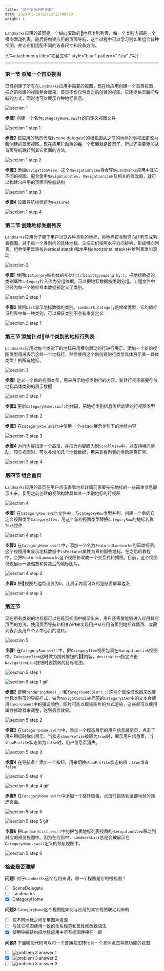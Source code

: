 ```yaml
---
title: "组合复杂用户界面"
date: 2020-05-19T23:15:25+08:00
weight: 1
---
```


`Landmarks`应用的首页是一个纵向滚动的地标类别列表，每一个类别内部是一个横向滑动列表。随后将构建应用的页面导航，这个过程中可以学习到如果组合各种视图，并让它们适配不同的设备尺寸和设备方向。

{{%attachments title="项目文件" style="blue" pattern=".*zip" /%}}

---

### 第一节 添加一个首页视图

已经创建了所有在`Landmarks`应用中需要的视图，现在给应用创建一个首页视图，把之前创建的视图整合起来。首页不仅仅包含之前创建的视图，它还提供页面间导航的方式，同时也可以展示各种地标信息。

![section 1](/swiftui/app_design_and_layout/images/swiftui-app-design-layout-section1.png?width=20pc)

**步骤1** 创建一个名为`CategoryHome.swift`的自定义视图文件

![section 1 step 1](/swiftui/app_design_and_layout/images/swiftui-app-design-layout-section1-step1.png?width=20pc)

**步骤2** 把应用的场景代理(scene delegate)的根视图从之前的地标列表视图更改为新创建的首页视图。现在应用启动后的每一个页面就是首页了，所以还需要添加从首页导航跳转到其它页面的方法。

![section 1 step 2](/swiftui/app_design_and_layout/images/swiftui-app-design-layout-section1-step2.png?width=40pc)

**步骤3** 添加`NavigationView`，这个`NavigationView`将会容纳`Landmarks`应用中其它不同的视图。配合使用`NavigationView`、`NavigationLink`及相关的修改器，就可以构建出应用的页面间导航结构

![section 1 step 3](/swiftui/app_design_and_layout/images/swiftui-app-design-layout-section1-step3.png?width=50pc)

**步骤4** 设置导航栏标题为`Featured`

![section 1 step 4](/swiftui/app_design_and_layout/images/swiftui-app-design-layout-section1-step4.png?width=50pc)

### 第二节 创建地标类别列表

`Landmarks`应用为了便于用户浏览各种类别的地标，将地标按类别竖向排列形成列表视图，对于每一个类别内的具体地标，又把它们按照水平方向排列，形成横向列表。组合使用垂直栈(vertical statck)和水平栈(horizontal stack)并给列表添加滚动

![section 2](/swiftui/app_design_and_layout/images/swiftui-app-design-layout-section2.png?width=20pc)

**步骤1** 使用`Dictionary`结构体的初始化方法`init(grouping:by:)`，把地标数据的类别属性`category`传入作为分组依据，可以把地标数据按类别分组。工程文件中已经为每一个地标样本数据预定义了类别。

![section 2 step 1](/swiftui/app_design_and_layout/images/swiftui-app-design-layout-section2-step1.png?width=30pc)

**步骤2** 使用`List`显示地标数据的类别。`Landmark.Category`是枚举类型，它的值标识列表中每一种类别，可以保证类别不会有重复定义

![section 2 step 1](/swiftui/app_design_and_layout/images/swiftui-app-design-layout-section2-step2.png?width=50pc)

### 第三节 添加针对单个类别的地标行列表

`Landmarks`应用对每个类别下的地标采用横向滑动的行进行展示。添加一个新的视图类型用来表示这样一个地标行，然后使用这个新创建的行类型具体展示某一具体类型上的所有地标。

![section 3](/swiftui/app_design_and_layout/composing_complex_interfaces.files/add-rows-landmarks.gif?width=20pc)

**步骤1** 定义一个新的视图类型，用来展示地标类别行的内容。新建行视图需要存放地标具体类别的展示数据

![section 3 step 1](/swiftui/app_design_and_layout/images/swiftui-app-design-layout-section3-step1.png?width=50pc)

**步骤2** 更新`CategoryHome.swift`的代码，把地标类别信息传给新建的行视图类型

![section 3 step 2](/swiftui/app_design_and_layout/images/swiftui-app-design-layout-section3-step2.png?width=50pc)

**步骤3** 在`CategoryRow.swift`中使用一个`HStack`展示类别下的地标内容

![section 3 step 3](/swiftui/app_design_and_layout/images/swiftui-app-design-layout-section3-step3.png?width=50pc)

**步骤4** 为行内容指定一个高度，并把行内容嵌入到`ScrollView`中，以支持横向滑动。预览视图时，可以多增加几个地标数据，用来查看列表的滑动是否正常。

![section 3 step 4](/swiftui/app_design_and_layout/images/swiftui-app-design-layout-section3-step4.png?width=50pc)

### 第四节 组合首页

`Landmarks`应用的首页在用户点击查看地标详情前需要先把地标的一些简单信息展示出来。复用之前创建的视图构建具体某一类别地标的行视图

![section 4](/swiftui/app_design_and_layout/images/swiftui-app-design-layout-section4.png?width=20pc)

**步骤1** 在`CategoryRow.swift`文件中，与`CategoryRow`类型并列，创建一个新的自定义视图类型`CategoryItem`，用这个新的视图类型替换`CategoryRow`的地标名称`Text`控件

![section 4 step 1](/swiftui/app_design_and_layout/images/swiftui-app-design-layout-section4-step1.png?width=50pc)

**步骤2** 在`CategoryHome.swift`中，添加一个名为`FeaturedLandmarks`的简单视图，这个视图用来显示地标数据中`isFeatured`属性为真的那些地标。在之后的教程中，会把`FeaturedLandmarks`这个视图修改成一个交互式轮播图。目前，这个视图仅仅展示一张缩放和剪裁后的地标图片。

![section 4 step 2](/swiftui/app_design_and_layout/images/swiftui-app-design-layout-section4-step2.png?width=50pc)

**步骤3** 把视图的边距设置为0，让展示内容可以尽量贴着屏幕边沿

![section 4 step 3](/swiftui/app_design_and_layout/images/swiftui-app-design-layout-section4-step3.png?width=50pc)

### 第五节

现在所有类别的地标都可以在首页视图中展示出来，用户还需要能够进入应用其它页面的方法。使用页面导航和相关API来实现用户从应用首页到地标详情页、收藏列表页及用户个人中心页的跳转。

![section 5](/swiftui/app_design_and_layout/images/swiftui-app-design-layout-section5.png?width=20pc)

**步骤1** 在`CategoryRow.swift`中，把`CategoryItem`视图包裹在`NavigationLink`视图中。`CategoryItem`这时做为跳转按钮的内容，`destination`指定点击`NavigationLink`按钮时要跳转的目标视图。

![section 5 step 1](/swiftui/app_design_and_layout/images/swiftui-app-design-layout-section5-step1.png?width=50pc)

![section 5 step 1 gif](/swiftui/app_design_and_layout/composing_complex_interfaces.files/swiftui-app-design-layout-section5-step1.gif?width=20pc)

**步骤2** 使用`renderingMode(_:)`和`foregroundColor(_:)`这两个属性修改器来改变地标类别项的导航样式。做为`NavigationLink`标签的`CategoryItem`中的文本会使用`Environment`中的强调颜色，图片可能以模板图片的方式渲染，这些都可以使用属性修改器来调整，达到最佳效果。

![section 5 step 2](/swiftui/app_design_and_layout/images/swiftui-app-design-layout-section5-step2.png?width=50pc)

**步骤3** 在`CategoryHome.swift`中，添加一个模态展示的用户信息展示页，点击了用户图标时弹出展示。当状态`showProfile`被置为`true`时，展示用户信息页，当`showProfile`状态置为`false`时，用户信息页消失。

![section 5 step 3](/swiftui/app_design_and_layout/images/swiftui-app-design-layout-section5-step3.png?width=50pc)

**步骤4** 在导航条上添加一个按钮，用来切换`showProfile`状态的值：`true`或者`false`

![section 5 step 4](/swiftui/app_design_and_layout/images/swiftui-app-design-layout-section5-step4.png?width=50pc)

![section 5 step 4 gif](/swiftui/app_design_and_layout/composing_complex_interfaces.files/swiftui-app-design-layout-section5-step4.gif?width=10pc)

**步骤5** 在`CategoryHome.swift`中添加一个跳转链接，点击时跳转到全部地标的筛选页面。

![section 5 step 5](/swiftui/app_design_and_layout/images/swiftui-app-design-layout-section5-step5.png?width=50pc)

![section 5 step 5 gif](/swiftui/app_design_and_layout/composing_complex_interfaces.files/swiftui-app-design-layout-section5-step5.gif?width=20pc)

**步骤6** 把`LandmarkList.swift`中的把包裹地标列表视图的`NavigationView`移动到对应的预览视图中。因为在应用中，`LandmarkList`总是会被展示在`CategoryHome.swift`定义的导航视图中。

![section 5 step 6](/swiftui/app_design_and_layout/images/swiftui-app-design-layout-section5-step6.png?width=50pc)

### 检查是否理解

**问题1** 对于`Landmarks`这个应用来说，哪一个视图是它的根视图？

- [ ] SceneDelegate
- [ ] Landmarks
- [X] CategoryHome

**问题2** `CategoryHome`这个视图是如何与应用的其它视图联动起来的

- [ ] 在不同地标之间复用图片资源
- [ ] 与其它视图使用一致的命名规范和属性修改器语法
- [X] 使用导航结构把地标应用中所有视图连接在一起

**问题3** 下面哪段代码可以将一个普通视图转化为一个具体点击导航功能的视图

- [ ] ![problem 3 answer 1](/swiftui/app_design_and_layout/images/swiftui-drawing-animation-problem3-answer1.png?width=30pc&classes=border)
- [X] ![problem 3 answer 2](/swiftui/app_design_and_layout/images/swiftui-drawing-animation-problem3-answer2.png?width=30pc&classes=border)
- [ ] ![problem 3 answer 3](/swiftui/app_design_and_layout/images/swiftui-drawing-animation-problem3-answer3.png?width=30pc&classes=border)
